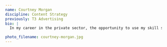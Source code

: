 ```yaml
---
name: Courtney Morgan
discipline: Content Strategy
previously: T3 Advertising
bio: |
  In my career in the private sector, the opportunity to use my skill set to serve an entire community has not come along all that often. I love that the fellowship gives me the chance to do what I do best in order to help provide the City of Austin with long-lasting, innovative solutions to many major public challenges.

photo_filename: courtney-morgan.jpg
---
```

